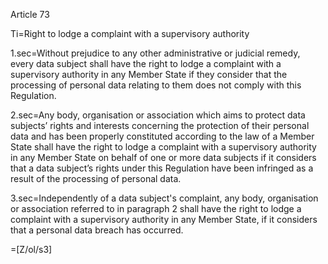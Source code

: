 Article 73

Ti=Right to lodge a complaint with a supervisory authority

1.sec=Without prejudice to any other administrative or judicial remedy, every data subject shall have the right to lodge a complaint with a supervisory authority in any Member State if they consider that the processing of personal data relating to them does not comply with this Regulation.

2.sec=Any body, organisation or association which aims to protect data subjects’ rights and interests concerning the protection of their personal data and has been properly constituted according to the law of a Member State shall have the right to lodge a complaint with a supervisory authority in any Member State on behalf of one or more data subjects if it considers that a data subject’s rights under this Regulation have been infringed as a result of the processing of personal data.

3.sec=Independently of a data subject's complaint, any body, organisation or association referred to in paragraph 2 shall have the right to lodge a complaint with a supervisory authority in any Member State, if it considers that a personal data breach has occurred.

=[Z/ol/s3]
